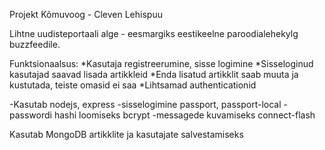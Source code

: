 Projekt Kõmuvoog - Cleven Lehispuu

Lihtne uudisteportaali alge - eesmargiks eestikeelne paroodialehekylg buzzfeedile.

Funktsionaalsus: *Kasutaja registreerumine, sisse logimine *Sisseloginud kasutajad saavad lisada artikkleid *Enda lisatud artikklit saab muuta ja kustutada, teiste omasid ei saa *Lihtsamad authenticationid

-Kasutab nodejs, express -sisselogimine passport, passport-local -passwordi hashi loomiseks bcrypt -messagede kuvamiseks connect-flash

Kasutab MongoDB artikklite ja kasutajate salvestamiseks
